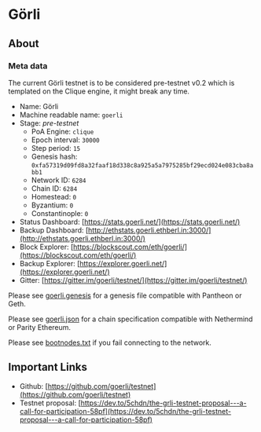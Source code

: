 # Görli

## About

### Meta data

The current Görli testnet is to be considered pre-testnet v0.2 which is templated on the Clique engine, it might break any time.

* Name: Görli
* Machine readable name: `goerli`
* Stage: _pre-testnet_
  * PoA Engine: `clique`
  * Epoch interval: `30000`
  * Step period: `15`
  * Genesis hash: `0xfa57319d09fd8a32faaf18d338c8a925a5a7975285bf29ecd024e083cba8abb1`
  * Network ID: `6284`
  * Chain ID: `6284`
  * Homestead: `0`
  * Byzantium: `0`
  * Constantinople: `0`
* Status Dashboard: [https://stats.goerli.net/](https://stats.goerli.net/)
* Backup Dashboard: [http://ethstats.goerli.ethberl.in:3000/](http://ethstats.goerli.ethberl.in:3000/)
* Block Explorer: [https://blockscout.com/eth/goerli/](https://blockscout.com/eth/goerli/)
* Backup Explorer: [https://explorer.goerli.net/](https://explorer.goerli.net/)
* Gitter: [https://gitter.im/goerli/testnet/](https://gitter.im/goerli/testnet/)

Please see [goerli.genesis](https://github.com/ethhub-io/ethhub/tree/c80c1edfd05011ac8c861af0ab42550163a92709/using-ethereum/networks/geth/goerli.genesis) for a genesis file compatible with Pantheon or Geth.

Please see [goerli.json](https://github.com/ethhub-io/ethhub/tree/c80c1edfd05011ac8c861af0ab42550163a92709/using-ethereum/networks/parity/goerli.json) for a chain specification compatible with Nethermind or Parity Ethereum.

Please see [bootnodes.txt](https://github.com/ethhub-io/ethhub/tree/c80c1edfd05011ac8c861af0ab42550163a92709/using-ethereum/networks/bootnodes.txt) if you fail connecting to the network.

## Important Links

* Github: [https://github.com/goerli/testnet](https://github.com/goerli/testnet)
* Testnet proposal: [https://dev.to/5chdn/the-grli-testnet-proposal---a-call-for-participation-58pf](https://dev.to/5chdn/the-grli-testnet-proposal---a-call-for-participation-58pf)

